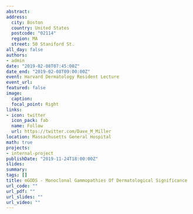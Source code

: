 ```yaml
---
abstract: 
address: 
  city: Boston
  country: United States
  postcode: "02114"
  region: MA
  street: 50 Staniford St.
all_day: false
authors: 
- admin
date: "2019-02-08T07:45:00Z"
date_end: "2019-02-08T09:00:00Z"
event: Harvard Dermatology Resident Lecture
event_url: 
featured: false
image:
  caption: 
  focal_point: Right
links:
- icon: twitter
  icon_pack: fab
  name: Follow
  url: https://twitter.com/Dave_M_Miller
location: Massachusetts General Hospital
math: true
projects:
- internal-project
publishDate: "2019-11-24T18:00:00Z"
slides: 
summary: 
tags: []
title: mGODS - Monoclonal Gammopathies Of Dermatological Significance
url_code: ""
url_pdf: ""
url_slides: ""
url_video: ""
---
```


